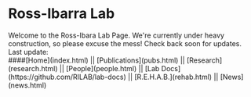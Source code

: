 # Ross-Ibarra Lab

</div>  <div id="body"> Welcome to the Ross-Ibara Lab Page. We're currently under heavy construction, so please excuse the mess! Check back soon for updates. Last update:
</div>

</div>
        <div id="sidebar">
           ####[Home](index.html) || [Publications](pubs.html) || [Research](research.html) || [People](people.html) || [Lab Docs](https://github.com/RILAB/lab-docs) || [R.E.H.A.B.](rehab.html) || [News](news.html)
        </div>